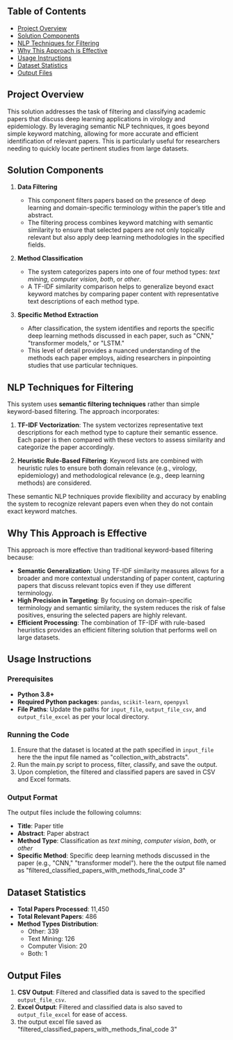 
## Table of Contents
- [Project Overview](#project-overview)
- [Solution Components](#solution-components)
- [NLP Techniques for Filtering](#nlp-techniques-for-filtering)
- [Why This Approach is Effective](#why-this-approach-is-effective)
- [Usage Instructions](#usage-instructions)
- [Dataset Statistics](#dataset-statistics)
- [Output Files](#output-files)

## Project Overview

This solution addresses the task of filtering and classifying academic papers that discuss deep learning applications in virology and epidemiology. By leveraging semantic NLP techniques, it goes beyond simple keyword matching, allowing for more accurate and efficient identification of relevant papers. This is particularly useful for researchers needing to quickly locate pertinent studies from large datasets.

## Solution Components

1. **Data Filtering**
   - This component filters papers based on the presence of deep learning and domain-specific terminology within the paper’s title and abstract.
   - The filtering process combines keyword matching with semantic similarity to ensure that selected papers are not only topically relevant but also apply deep learning methodologies in the specified fields.

2. **Method Classification**
   - The system categorizes papers into one of four method types: *text mining*, *computer vision*, *both*, or *other*.
   - A TF-IDF similarity comparison helps to generalize beyond exact keyword matches by comparing paper content with representative text descriptions of each method type.

3. **Specific Method Extraction**
   - After classification, the system identifies and reports the specific deep learning methods discussed in each paper, such as "CNN," "transformer models," or "LSTM."
   - This level of detail provides a nuanced understanding of the methods each paper employs, aiding researchers in pinpointing studies that use particular techniques.

## NLP Techniques for Filtering

This system uses **semantic filtering techniques** rather than simple keyword-based filtering. The approach incorporates:

1. **TF-IDF Vectorization**: The system vectorizes representative text descriptions for each method type to capture their semantic essence. Each paper is then compared with these vectors to assess similarity and categorize the paper accordingly.

2. **Heuristic Rule-Based Filtering**: Keyword lists are combined with heuristic rules to ensure both domain relevance (e.g., virology, epidemiology) and methodological relevance (e.g., deep learning methods) are considered.

These semantic NLP techniques provide flexibility and accuracy by enabling the system to recognize relevant papers even when they do not contain exact keyword matches.

## Why This Approach is Effective

This approach is more effective than traditional keyword-based filtering because:

- **Semantic Generalization**: Using TF-IDF similarity measures allows for a broader and more contextual understanding of paper content, capturing papers that discuss relevant topics even if they use different terminology.
- **High Precision in Targeting**: By focusing on domain-specific terminology and semantic similarity, the system reduces the risk of false positives, ensuring the selected papers are highly relevant.
- **Efficient Processing**: The combination of TF-IDF with rule-based heuristics provides an efficient filtering solution that performs well on large datasets.

## Usage Instructions

### Prerequisites

- **Python 3.8+**
- **Required Python packages**: `pandas`, `scikit-learn`, `openpyxl`
- **File Paths**: Update the paths for `input_file`, `output_file_csv`, and `output_file_excel` as per your local directory.

### Running the Code

1. Ensure that the dataset is located at the path specified in `input_file` here the the input file named as "collection_with_abstracts".
2. Run the main.py script to process, filter, classify, and save the output.
3. Upon completion, the filtered and classified papers are saved in CSV and Excel formats.

### Output Format

The output files include the following columns:
- **Title**: Paper title
- **Abstract**: Paper abstract
- **Method Type**: Classification as *text mining*, *computer vision*, *both*, or *other*
- **Specific Method**: Specific deep learning methods discussed in the paper (e.g., "CNN," "transformer model").
   here the the output file named as "filtered_classified_papers_with_methods_final_code 3"
## Dataset Statistics

- **Total Papers Processed**: 11,450
- **Total Relevant Papers**: 486
- **Method Types Distribution**:
  - Other: 339
  - Text Mining: 126
  - Computer Vision: 20
  - Both: 1

## Output Files

1. **CSV Output**: Filtered and classified data is saved to the specified `output_file_csv`.
2. **Excel Output**: Filtered and classified data is also saved to `output_file_excel` for ease of access.
3. the output excel file saved as "filtered_classified_papers_with_methods_final_code 3"


